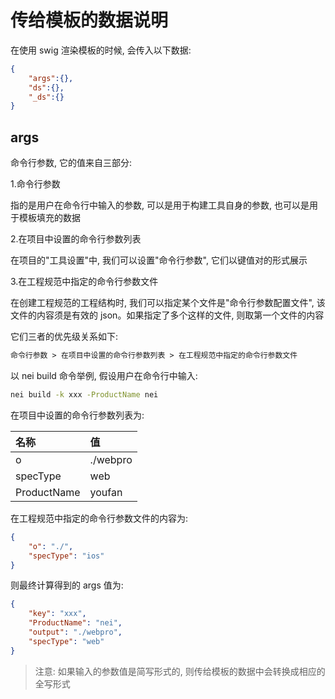 # 传给模板的数据说明
在使用 swig 渲染模板的时候, 会传入以下数据:

```json
{
    "args":{},
    "ds":{},
    "_ds":{}
}
```

## args
命令行参数, 它的值来自三部分:

1.命令行参数

指的是用户在命令行中输入的参数, 可以是用于构建工具自身的参数, 也可以是用于模板填充的数据

2.在项目中设置的命令行参数列表

在项目的"工具设置"中, 我们可以设置"命令行参数", 它们以键值对的形式展示

3.在工程规范中指定的命令行参数文件

在创建工程规范的工程结构时, 我们可以指定某个文件是"命令行参数配置文件", 该文件的内容须是有效的 json。如果指定了多个这样的文件, 则取第一个文件的内容

它们三者的优先级关系如下:

```html
命令行参数 > 在项目中设置的命令行参数列表 > 在工程规范中指定的命令行参数文件
```

以 nei build 命令举例, 假设用户在命令行中输入:

```bash
nei build -k xxx -ProductName nei
```

在项目中设置的命令行参数列表为:

| 名称 | 值 |
| :--- | :--- |
| o | ./webpro  |
| specType | web |
| ProductName | youfan |

在工程规范中指定的命令行参数文件的内容为:

```json
{
    "o": "./",
    "specType": "ios"
}
```

则最终计算得到的 args 值为:

```json
{
    "key": "xxx",
    "ProductName": "nei",
    "output": "./webpro",
    "specType": "web"
}
```

>注意: 如果输入的参数值是简写形式的, 则传给模板的数据中会转换成相应的全写形式